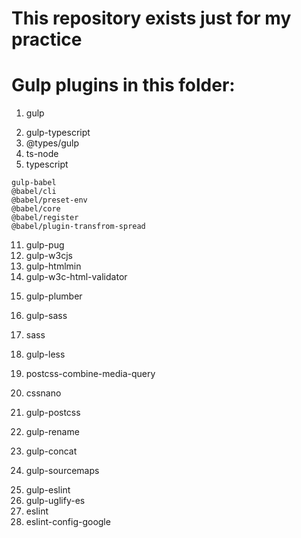 # This repository exists just for my practice

# Gulp plugins in this folder:
  1. gulp
  
  <!-- ts -->
  2. gulp-typescript
  3. @types/gulp
  4. ts-node
  5. typescript
  <!-- ts -->

  <!-- babel -->
    gulp-babel
    @babel/cli
    @babel/preset-env
    @babel/core
    @babel/register
    @babel/plugin-transfrom-spread
  <!-- babel -->

  <!--html-->
  11. gulp-pug
  12. gulp-w3cjs
  13. gulp-htmlmin
  14. gulp-w3c-html-validator
  <!--html-->

  <!-- gulp -->
  15. gulp-plumber
  <!-- gulp -->

  <!-- css and preprocessors -->
  16. gulp-sass
  17. sass
  18. gulp-less
  
  19. postcss-combine-media-query
  20. cssnano
  21. gulp-postcss

  22. gulp-rename
  23. gulp-concat
  24. gulp-sourcemaps
  <!-- css and scss -->

  <!-- js -->
  25. gulp-eslint
  26. gulp-uglify-es
  27. eslint
  28. eslint-config-google
  <!-- js -->

  <!-- images -->
  
  <!-- images -->